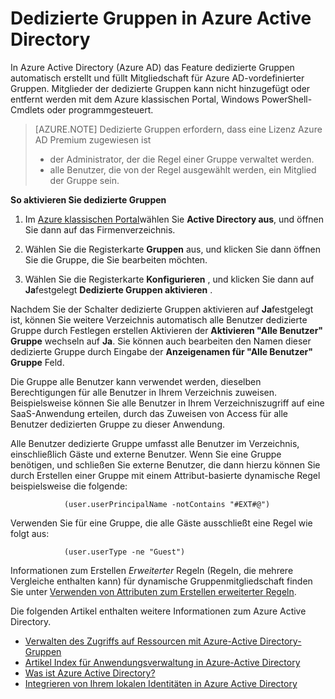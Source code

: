 <properties
    pageTitle="Gruppen in Azure Active Directory dedizierter | Microsoft Azure"
    description="Übersicht über wie dedizierte Gruppen funktionieren in Azure Active Directory und wie sie erstellt werden."
    services="active-directory"
    documentationCenter=""
    authors="curtand"
    manager="femila"
    editor=""
    />

<tags
    ms.service="active-directory"
    ms.workload="identity"
    ms.tgt_pltfrm="na"
    ms.devlang="na"
    ms.topic="article"
    ms.date="08/10/2016"
    ms.author="curtand"/>

# <a name="dedicated-groups-in-azure-active-directory"></a>Dedizierte Gruppen in Azure Active Directory

In Azure Active Directory (Azure AD) das Feature dedizierte Gruppen automatisch erstellt und füllt Mitgliedschaft für Azure AD-vordefinierter Gruppen. Mitglieder der dedizierte Gruppen kann nicht hinzugefügt oder entfernt werden mit dem Azure klassischen Portal, Windows PowerShell-Cmdlets oder programmgesteuert.

>[AZURE.NOTE] Dedizierte Gruppen erfordern, dass eine Lizenz Azure AD Premium zugewiesen ist
>- der Administrator, der die Regel einer Gruppe verwaltet werden.
>- alle Benutzer, die von der Regel ausgewählt werden, ein Mitglied der Gruppe sein.

**So aktivieren Sie dedizierte Gruppen**

1. Im [Azure klassischen Portal](https://manage.windowsazure.com)wählen Sie **Active Directory aus**, und öffnen Sie dann auf das Firmenverzeichnis.

2. Wählen Sie die Registerkarte **Gruppen** aus, und klicken Sie dann öffnen Sie die Gruppe, die Sie bearbeiten möchten.

3. Wählen Sie die Registerkarte **Konfigurieren** , und klicken Sie dann auf **Ja**festgelegt **Dedizierte Gruppen aktivieren** .

Nachdem Sie der Schalter dedizierte Gruppen aktivieren auf **Ja**festgelegt ist, können Sie weitere Verzeichnis automatisch alle Benutzer dedizierte Gruppe durch Festlegen erstellen Aktivieren der **Aktivieren "Alle Benutzer" Gruppe** wechseln auf **Ja**. Sie können auch bearbeiten den Namen dieser dedizierte Gruppe durch Eingabe der **Anzeigenamen für "Alle Benutzer" Gruppe** Feld.

Die Gruppe alle Benutzer kann verwendet werden, dieselben Berechtigungen für alle Benutzer in Ihrem Verzeichnis zuweisen. Beispielsweise können Sie alle Benutzer in Ihrem Verzeichniszugriff auf eine SaaS-Anwendung erteilen, durch das Zuweisen von Access für alle Benutzer dedizierten Gruppe zu dieser Anwendung.

Alle Benutzer dedizierte Gruppe umfasst alle Benutzer im Verzeichnis, einschließlich Gäste und externe Benutzer. Wenn Sie eine Gruppe benötigen, und schließen Sie externe Benutzer, die dann hierzu können Sie durch Erstellen einer Gruppe mit einem Attribut-basierte dynamische Regel beispielsweise die folgende:

                (user.userPrincipalName -notContains "#EXT#@")

Verwenden Sie für eine Gruppe, die alle Gäste ausschließt eine Regel wie folgt aus:

                (user.userType -ne "Guest")

Informationen zum Erstellen *Erweiterter* Regeln (Regeln, die mehrere Vergleiche enthalten kann) für dynamische Gruppenmitgliedschaft finden Sie unter [Verwenden von Attributen zum Erstellen erweiterter Regeln](active-directory-accessmanagement-groups-with-advanced-rules.md).


Die folgenden Artikel enthalten weitere Informationen zum Azure Active Directory.

* [Verwalten des Zugriffs auf Ressourcen mit Azure-Active Directory-Gruppen](active-directory-manage-groups.md)
* [Artikel Index für Anwendungsverwaltung in Azure-Active Directory](active-directory-apps-index.md)
* [Was ist Azure Active Directory?](active-directory-whatis.md)
* [Integrieren von Ihrem lokalen Identitäten in Azure Active Directory](active-directory-aadconnect.md)
